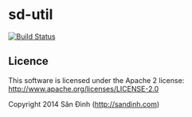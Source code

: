 sd-util
=======
[![Build Status](https://travis-ci.org/giabao/sd-util.svg)](https://travis-ci.org/giabao/sd-util)

## Licence
This software is licensed under the Apache 2 license:
http://www.apache.org/licenses/LICENSE-2.0

Copyright 2014 Sân Đình (http://sandinh.com)
